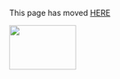 This page has moved [HERE](https://github.com/Linaro/documentation/blob/master/Reference-Platform/ConsumerEdition/HiKey/BFSAOSPRPB-16.03.md) 

<a href="http://96boards.org" target="_blank"><img src="http://i.imgur.com/IjStasg.png" data-canonical-src="http://i.imgur.com/IjStasg.png" width="120" height="80" /></a>